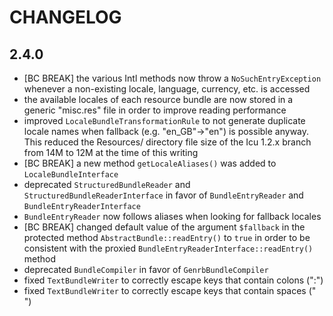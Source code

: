 CHANGELOG
=========

2.4.0
-----

 * [BC BREAK] the various Intl methods now throw a `NoSuchEntryException`
   whenever a non-existing locale, language, currency, etc. is accessed
 * the available locales of each resource bundle are now stored in a generic
   "misc.res" file in order to improve reading performance
 * improved `LocaleBundleTransformationRule` to not generate duplicate locale
   names when fallback (e.g. "en_GB"->"en") is possible anyway. This reduced
   the Resources/ directory file size of the Icu 1.2.x branch from 14M to 12M at
   the time of this writing
 * [BC BREAK] a new method `getLocaleAliases()` was added to `LocaleBundleInterface`
 * deprecated `StructuredBundleReader` and `StructuredBundleReaderInterface` in
   favor of `BundleEntryReader` and `BundleEntryReaderInterface`
 * `BundleEntryReader` now follows aliases when looking for fallback locales
 * [BC BREAK] changed default value of the argument `$fallback` in the protected
   method `AbstractBundle::readEntry()` to `true` in order to be consistent with
   the proxied `BundleEntryReaderInterface::readEntry()` method
 * deprecated `BundleCompiler` in favor of `GenrbBundleCompiler`
 * fixed `TextBundleWriter` to correctly escape keys that contain colons (":")
 * fixed `TextBundleWriter` to correctly escape keys that contain spaces (" ")
